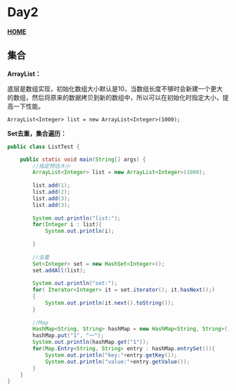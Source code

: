 # Day2

 **[HOME](../README.md)**

## 集合

**ArrayList：**

底层是数组实现，初始化数组大小默认是10，当数组长度不够时会新建一个更大的数组，然后将原来的数据拷贝到新的数组中，所以可以在初始化时指定大小，提高一下性能。

`ArrayList<Integer> list = new ArrayList<Integer>(1000);`

**Set去重，集合遍历：**

```java
public class ListTest {

	public static void main(String[] args) {
		//指定预估大小
		ArrayList<Integer> list = new ArrayList<Integer>(1000);
		
		list.add(1);
		list.add(2);
		list.add(3);
		list.add(3);
		
		System.out.println("list:");
		for(Integer i : list){
			System.out.println(i);
			
		}	
		
		//去重
		Set<Integer> set = new HashSet<Integer>();
		set.addAll(list);
		
		System.out.println("set:");
		for( Iterator<Integer> it = set.iterator(); it.hasNext();)
        {             
            System.out.println(it.next().toString());            
        } 
		
		//Map
		HashMap<String, String> hashMap = new HashMap<String, String>();
		hashMap.put("1", "一");
		System.out.println(hashMap.get("1"));
		for(Map.Entry<String, String> entry : hashMap.entrySet()){
			System.out.println("key:"+entry.getKey());
			System.out.println("value:"+entry.getValue());
		}
	}
}

```

